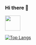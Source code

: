 ### Hi there 👋

<img src="https://cdn.jsdelivr.net/gh/devicons/devicon/icons/javascript/javascript-plain.svg" height="50" />



<!--
**yutaokkots/yutaokkots** is a ✨ _special_ ✨ repository because its `README.md` (this file) appears on your GitHub profile.

Here are some ideas to get you started:

- 🔭 I’m currently working on ...
- 🌱 I’m currently learning ...
- 👯 I’m looking to collaborate on ...
- 🤔 I’m looking for help with ...
- 💬 Ask me about ...
- 📫 How to reach me: ...
- 😄 Pronouns: ...
- ⚡ Fun fact: ...
-->

[![Top Langs](https://github-readme-stats.vercel.app/api/top-langs/?username=yutaokkots&layout=compact)](https://github.com/anuraghazra/github-readme-stats)

            
